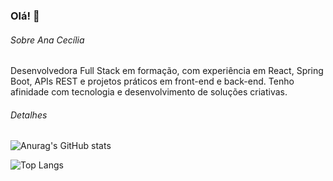### Olá! 👋

###### Sobre Ana Cecília
Desenvolvedora Full Stack em formação, com experiência em React, Spring Boot, APIs REST e projetos práticos em front-end e back-end. Tenho afinidade com tecnologia e desenvolvimento de soluções criativas.

###### Detalhes
![Anurag's GitHub stats](https://your-vercel-instance.vercel.app/api?username=ceciliaporcidonio&show_icons=true&theme=tokyonight&count_private=true)


![Top Langs](https://github-readme-stats.vercel.app/api/top-langs/?username=ceciliaporcidonio&layout=compact&theme=tokyonight)
